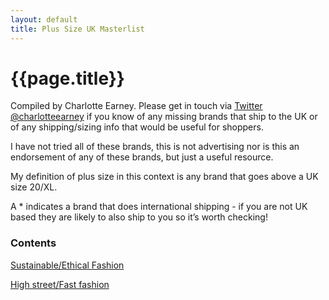 ```yaml
---
layout: default
title: Plus Size UK Masterlist
---
```


# {{page.title}}

Compiled by Charlotte Earney. Please get in touch via [Twitter @charlotteearney](https://twitter.com/charlotteearney) if you know of any missing brands that ship to the UK or of any shipping/sizing info that would be useful for shoppers. 

I have not tried all of these brands, this is not advertising nor is this an endorsement of any of these brands, but just a useful resource. 

My definition of plus size in this context is any brand that goes above a UK size 20/XL.

A * indicates a brand that does international shipping - if you are not UK based they are likely to also ship to you so it’s worth checking!

### Contents

[Sustainable/Ethical Fashion](/sustainable-ethical)

[High street/Fast fashion](highstreet-fastfashion)